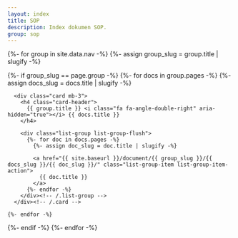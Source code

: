```yaml
---
layout: index
title: SOP
description: Index dokumen SOP.
group: sop
---
```


{%- for group in site.data.nav -%}
  {%- assign group_slug = group.title | slugify -%}

  {%- if group_slug == page.group -%}
    {%- for docs in group.pages -%}
      {%- assign docs_slug = docs.title | slugify -%}

      <div class="card mb-3">
        <h4 class="card-header">
          {{ group.title }} <i class="fa fa-angle-double-right" aria-hidden="true"></i> {{ docs.title }}
        </h4>

        <div class="list-group list-group-flush">
          {%- for doc in docs.pages -%}
            {%- assign doc_slug = doc.title | slugify -%}

            <a href="{{ site.baseurl }}/document/{{ group_slug }}/{{ docs_slug }}/{{ doc_slug }}/" class="list-group-item list-group-item-action">
              {{ doc.title }}
            </a>
          {%- endfor -%}
        </div><!-- /.list-group -->
      </div><!-- /.card -->

    {%- endfor -%}
  {%- endif -%}
{%- endfor -%}
